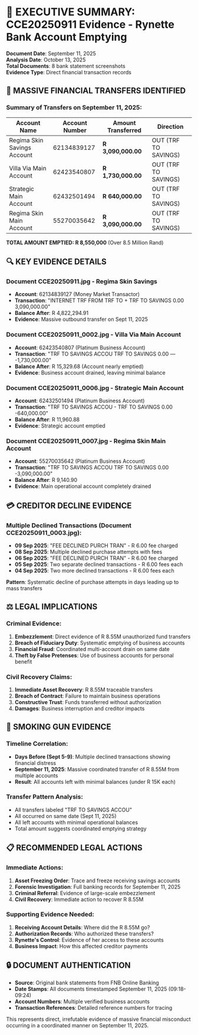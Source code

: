 # 🚨 EXECUTIVE SUMMARY: CCE20250911 Evidence - Rynette Bank Account Emptying

**Document Date**: September 11, 2025  
**Analysis Date**: October 13, 2025  
**Total Documents**: 8 bank statement screenshots  
**Evidence Type**: Direct financial transaction records  

## 🏦 MASSIVE FINANCIAL TRANSFERS IDENTIFIED

### Summary of Transfers on September 11, 2025:

| Account Name | Account Number | Amount Transferred | Direction |
|--------------|----------------|-------------------|-----------|
| Regima Skin Savings Account | 62134839127 | **R 3,090,000.00** | OUT (TRF TO SAVINGS) |
| Villa Via Main Account | 62423540807 | **R 1,730,000.00** | OUT (TRF TO SAVINGS) |
| Strategic Main Account | 62432501494 | **R 640,000.00** | OUT (TRF TO SAVINGS) |
| Regima Skin Main Account | 55270035642 | **R 3,090,000.00** | OUT (TRF TO SAVINGS) |

**TOTAL AMOUNT EMPTIED: R 8,550,000** (Over 8.5 Million Rand)

## 🔍 KEY EVIDENCE DETAILS

### Document CCE20250911.jpg - Regima Skin Savings
- **Account**: 62134839127 (Money Market Transactor)
- **Transaction**: "INTERNET TRF FROM TRF TO + TRF TO SAVINGS 0.00 3,090,000.00"
- **Balance After**: R 4,822,294.91
- **Evidence**: Massive outbound transfer on Sept 11, 2025

### Document CCE20250911_0002.jpg - Villa Via Main Account  
- **Account**: 62423540807 (Platinum Business Account)
- **Transaction**: "TRF TO SAVINGS ACCOU TRF TO SAVINGS 0.00 — -1,730,000.00"
- **Balance After**: R 15,329.68 (Account nearly emptied)
- **Evidence**: Business account drained, leaving minimal balance

### Document CCE20250911_0006.jpg - Strategic Main Account
- **Account**: 62432501494 (Platinum Business Account)  
- **Transaction**: "TRF TO SAVINGS ACCOU - TRF TO SAVINGS 0.00 -640,000.00"
- **Balance After**: R 11,960.88
- **Evidence**: Strategic account emptied

### Document CCE20250911_0007.jpg - Regima Skin Main Account
- **Account**: 55270035642 (Platinum Business Account)
- **Transaction**: "TRF TO SAVINGS ACCOU TRF TO SAVINGS 0.00 -3,090,000.00"
- **Balance After**: R 9,140.90
- **Evidence**: Main operational account completely drained

## 💳 CREDITOR DECLINE EVIDENCE

### Multiple Declined Transactions (Document CCE20250911_0003.jpg):
- **09 Sep 2025**: "FEE DECLINED PURCH TRAN" - R 6.00 fee charged
- **08 Sep 2025**: Multiple declined purchase attempts with fees
- **06 Sep 2025**: "FEE DECLINED PURCH TRAN" - R 6.00 fee charged  
- **05 Sep 2025**: Two separate declined transactions - R 6.00 fees each
- **04 Sep 2025**: Two more declined transactions - R 6.00 fees each

**Pattern**: Systematic decline of purchase attempts in days leading up to mass transfers

## ⚖️ LEGAL IMPLICATIONS

### Criminal Evidence:
1. **Embezzlement**: Direct evidence of R 8.55M unauthorized fund transfers
2. **Breach of Fiduciary Duty**: Systematic emptying of business accounts
3. **Financial Fraud**: Coordinated multi-account drain on same date
4. **Theft by False Pretenses**: Use of business accounts for personal benefit

### Civil Recovery Claims:
1. **Immediate Asset Recovery**: R 8.55M traceable transfers
2. **Breach of Contract**: Failure to maintain business operations
3. **Constructive Trust**: Funds transferred without authorization
4. **Damages**: Business interruption and creditor impacts

## 🎯 SMOKING GUN EVIDENCE

### Timeline Correlation:
- **Days Before (Sept 5-9)**: Multiple declined transactions showing financial distress
- **September 11, 2025**: Massive coordinated transfer of R 8.55M from multiple accounts
- **Result**: All accounts left with minimal balances (under R 15K each)

### Transfer Pattern Analysis:
- All transfers labeled "TRF TO SAVINGS ACCOU"
- All occurred on same date (Sept 11, 2025)
- All left accounts with minimal operational balances
- Total amount suggests coordinated emptying strategy

## 📋 RECOMMENDED LEGAL ACTIONS

### Immediate Actions:
1. **Asset Freezing Order**: Trace and freeze receiving savings accounts
2. **Forensic Investigation**: Full banking records for September 11, 2025
3. **Criminal Referral**: Evidence of large-scale embezzlement
4. **Civil Recovery**: Immediate action to recover R 8.55M

### Supporting Evidence Needed:
1. **Receiving Account Details**: Where did the R 8.55M go?
2. **Authorization Records**: Who authorized these transfers?
3. **Rynette's Control**: Evidence of her access to these accounts
4. **Business Impact**: How this affected creditor payments

## 🔒 DOCUMENT AUTHENTICATION

- **Source**: Original bank statements from FNB Online Banking
- **Date Stamps**: All documents timestamped September 11, 2025 (09:18-09:24)
- **Account Numbers**: Multiple verified business accounts
- **Transaction References**: Detailed reference numbers for tracing

This represents direct, irrefutable evidence of massive financial misconduct occurring in a coordinated manner on September 11, 2025.
